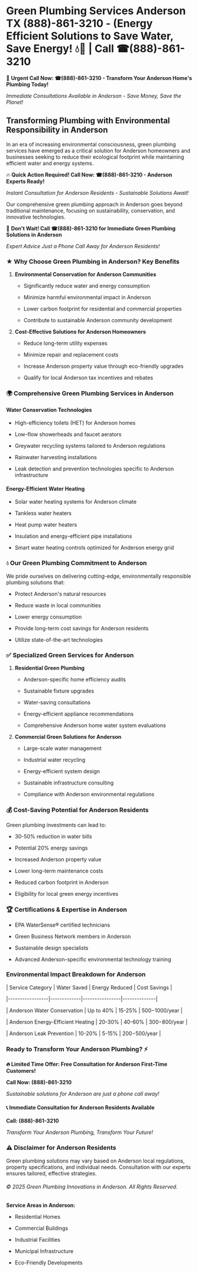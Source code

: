 # Green Plumbing Services Anderson TX (888)-861-3210 - (Energy Efficient Solutions to Save Water, Save Energy! 💧🌿 | Call ☎(888)-861-3210

🚨 **Urgent Call Now: ☎(888)-861-3210 - Transform Your Anderson Home's Plumbing Today!**
*Immediate Consultations Available in Anderson - Save Money, Save the Planet!*

## Transforming Plumbing with Environmental Responsibility in Anderson

In an era of increasing environmental consciousness, green plumbing services have emerged as a critical solution for Anderson homeowners and businesses seeking to reduce their ecological footprint while maintaining efficient water and energy systems. 

🔥 **Quick Action Required! Call Now: ☎(888)-861-3210 - Anderson Experts Ready!**
*Instant Consultation for Anderson Residents - Sustainable Solutions Await!*

Our comprehensive green plumbing approach in Anderson goes beyond traditional maintenance, focusing on sustainability, conservation, and innovative technologies.

🚨 **Don't Wait! Call ☎(888)-861-3210 for Immediate Green Plumbing Solutions in Anderson**
*Expert Advice Just a Phone Call Away for Anderson Residents!*

### ★ Why Choose Green Plumbing in Anderson? Key Benefits

1. **Environmental Conservation for Anderson Communities** 
   - Significantly reduce water and energy consumption
   - Minimize harmful environmental impact in Anderson
   - Lower carbon footprint for residential and commercial properties
   - Contribute to sustainable Anderson community development

2. **Cost-Effective Solutions for Anderson Homeowners** 
   - Reduce long-term utility expenses
   - Minimize repair and replacement costs
   - Increase Anderson property value through eco-friendly upgrades
   - Qualify for local Anderson tax incentives and rebates

### 🌍 Comprehensive Green Plumbing Services in Anderson

#### Water Conservation Technologies
- High-efficiency toilets (HET) for Anderson homes
- Low-flow showerheads and faucet aerators
- Greywater recycling systems tailored to Anderson regulations
- Rainwater harvesting installations
- Leak detection and prevention technologies specific to Anderson infrastructure

#### Energy-Efficient Water Heating
- Solar water heating systems for Anderson climate
- Tankless water heaters
- Heat pump water heaters
- Insulation and energy-efficient pipe installations
- Smart water heating controls optimized for Anderson energy grid

### 💧 Our Green Plumbing Commitment to Anderson

We pride ourselves on delivering cutting-edge, environmentally responsible plumbing solutions that:
- Protect Anderson's natural resources
- Reduce waste in local communities
- Lower energy consumption
- Provide long-term cost savings for Anderson residents
- Utilize state-of-the-art technologies

### ✅ Specialized Green Services for Anderson

1. **Residential Green Plumbing**
   - Anderson-specific home efficiency audits
   - Sustainable fixture upgrades
   - Water-saving consultations
   - Energy-efficient appliance recommendations
   - Comprehensive Anderson home water system evaluations

2. **Commercial Green Solutions for Anderson**
   - Large-scale water management
   - Industrial water recycling
   - Energy-efficient system design
   - Sustainable infrastructure consulting
   - Compliance with Anderson environmental regulations

### 💰 Cost-Saving Potential for Anderson Residents

Green plumbing investments can lead to:
- 30-50% reduction in water bills
- Potential 20% energy savings
- Increased Anderson property value
- Lower long-term maintenance costs
- Reduced carbon footprint in Anderson
- Eligibility for local green energy incentives

### 🏆 Certifications & Expertise in Anderson

- EPA WaterSense® certified technicians
- Green Business Network members in Anderson
- Sustainable design specialists
- Advanced Anderson-specific environmental technology training

### Environmental Impact Breakdown for Anderson

| Service Category | Water Saved | Energy Reduced | Cost Savings |
|-----------------|-------------|----------------|--------------|
| Anderson Water Conservation | Up to 40% | 15-25% | $500-$1000/year |
| Anderson Energy-Efficient Heating | 20-30% | 40-60% | $300-$800/year |
| Anderson Leak Prevention | 10-20% | 5-15% | $200-$500/year |

### Ready to Transform Your Anderson Plumbing? ⚡

**🔥 Limited Time Offer: Free Consultation for Anderson First-Time Customers!**

**Call Now: (888)-861-3210**
*Sustainable solutions for Anderson are just a phone call away!*

#### 📞 Immediate Consultation for Anderson Residents Available

**Call: (888)-861-3210**
*Transform Your Anderson Plumbing, Transform Your Future!*

### ⚠️ Disclaimer for Anderson Residents

Green plumbing solutions may vary based on Anderson local regulations, property specifications, and individual needs. Consultation with our experts ensures tailored, effective strategies.

###### © 2025 Green Plumbing Innovations in Anderson. All Rights Reserved.

**Service Areas in Anderson:** 
- Residential Homes
- Commercial Buildings
- Industrial Facilities
- Municipal Infrastructure
- Eco-Friendly Developments